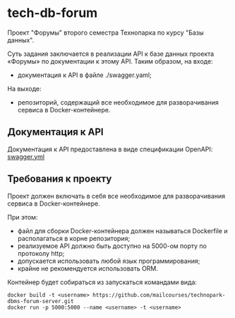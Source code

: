 # tech-db-forum

Проект "Форумы" второго семестра Технопарка по курсу "Базы данных".

Суть задания заключается в реализации API к базе данных проекта «Форумы» по документации к этому API. Таким образом, на входе:

* документация к API в файле ./swagger.yaml;

На выходе:

* репозиторий, содержащий все необходимое для разворачивания сервиса в Docker-контейнере.

## Документация к API
Документация к API предоставлена в виде спецификации OpenAPI: [swagger.yml](swagger.yml) 

## Требования к проекту
Проект должен включать в себя все необходимое для разворачивания сервиса в Docker-контейнере.

При этом:

* файл для сборки Docker-контейнера должен называться Dockerfile и располагаться в корне репозитория;
* реализуемое API должно быть доступно на 5000-ом порту по протоколу http;
* допускается использовать любой язык программирования;
* крайне не рекомендуется использовать ORM.

Контейнер будет собираться из запускаться командами вида:
```
docker build -t <username> https://github.com/mailcourses/technopark-dbms-forum-server.git
docker run -p 5000:5000 --name <username> -t <username>
```
